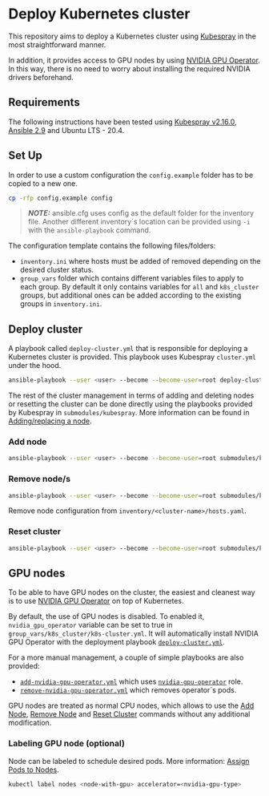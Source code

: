 # Deploy Kubernetes cluster

This repository aims to deploy a Kubernetes cluster using [Kubespray](https://github.com/kubernetes-sigs/kubespray) in the most straightforward manner.

In addition, it provides access to GPU nodes by using [NVIDIA GPU Operator](https://github.com/NVIDIA/gpu-operator). In this way, there is no need to worry about installing the required NVIDIA drivers beforehand.

## Requirements

The following instructions have been tested using [Kubespray v2.16.0](https://github.com/kubernetes-sigs/kubespray/releases/tag/v2.16.0), [Ansible 2.9](https://docs.ansible.com/ansible/latest/roadmap/ROADMAP_2_9.html) and Ubuntu LTS - 20.4.

## Set Up

In order to use a custom configuration the `config.example` folder has to be copied to a new one.

```bash
cp -rfp config.example config
```

> **_NOTE:_**  ansible.cfg uses config as the default folder for the inventory file. Another different inventory´s location can be provided using `-i` with the `ansible-playbook` command.

The configuration template contains the following files/folders:
* `inventory.ini` where hosts must be added of removed depending on the desired cluster status.
* `group_vars` folder which contains different variables files to apply to each group. By default it only contains variables for `all` and `k8s_cluster` groups, but additional ones can be added according to the existing groups in `inventory.ini`.

## Deploy cluster

A playbook called `deploy-cluster.yml` that is responsible for deploying a Kubernetes cluster is provided. This playbook uses Kubespray `cluster.yml` under the hood.

```bash
ansible-playbook --user <user> --become --become-user=root deploy-cluster.yml
```

The rest of the cluster management in terms of adding and deleting nodes or resetting the cluster can be done directly using the playbooks provided by Kubespray in `submodules/kubespray`. More information can be found in [Adding/replacing a node](https://github.com/kubernetes-sigs/kubespray/blob/v2.16.0/docs/nodes.md#addingreplacing-a-node). 

### Add node

```bash
ansible-playbook --user <user> --become --become-user=root submodules/kubespray/scale.yml
```

### Remove node/s

```bash
ansible-playbook --user <user> --become --become-user=root submodules/kubespray/remove-node.yml --extra-vars "node=nodename1,nodename2"
```

Remove node configuration from `inventory/<cluster-name>/hosts.yaml`.

### Reset cluster

```bash
ansible-playbook --user <user> --become --become-user=root submodules/kubespray/reset.yml
```

## GPU nodes

To be able to have GPU nodes on the cluster, the easiest and cleanest way is to use [NVIDIA GPU Operator](https://github.com/NVIDIA/gpu-operator) on top of Kubernetes.

By default, the use of GPU nodes is disabled. To enabled it, `nvidia_gpu_operator` variable can be set to true in `group_vars/k8s_cluster/k8s-cluster.yml`. It will automatically install NVIDIA GPU Operator with the deployment playbook [`deploy-cluster.yml`](https://github.com/jaime-cespedes-sisniega/k8s-cluster-deploy/blob/feature-optional-nvidia-gpu-operator/deploy-cluster.yml).

For a more manual management, a couple of simple playbooks are also provided:

* [`add-nvidia-gpu-operator.yml`](https://github.com/jaime-cespedes-sisniega/k8s-cluster-deploy/blob/main/add-nvidia-gpu-operator.yml) which uses [`nvidia-gpu-operator`](https://github.com/jaime-cespedes-sisniega/k8s-cluster-deploy/tree/main/roles/nvidia-gpu-operator) role.
* [`remove-nvidia-gpu-operator.yml`](https://github.com/jaime-cespedes-sisniega/k8s-cluster-deploy/blob/main/remove-nvidia-gpu-operator.yml) which removes operator´s pods.

GPU nodes are treated as normal CPU nodes, which allows to use the [Add Node](#add-node), [Remove Node](#remove-nodes) and [Reset Cluster](#reset-cluster) commands without any additional modification.

### Labeling GPU node (optional)

Node can be labeled to schedule desired pods. More information: [Assign Pods to Nodes](https://kubernetes.io/docs/tasks/configure-pod-container/assign-pods-nodes/).
```bash
kubectl label nodes <node-with-gpu> accelerator=<nvidia-gpu-type>
```